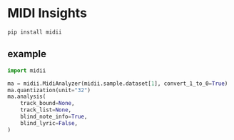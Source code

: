 # MIDI Insights

```shell
pip install midii
```

## example

```python
import midii

ma = midii.MidiAnalyzer(midii.sample.dataset[1], convert_1_to_0=True)
ma.quantization(unit="32")
ma.analysis(
    track_bound=None,
    track_list=None,
    blind_note_info=True,
    blind_lyric=False,
)
```